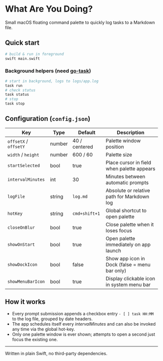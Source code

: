 # What Are You Doing?

Small macOS floating command palette to quickly log tasks to a Markdown file.

## Quick start

```bash
# build & run in foreground
swift main.swift
```

### Background helpers (need [go-task](https://taskfile.dev))

```bash
# start in background, logs to logs/app.log
task run
# check status
task status
# stop
task stop
```

## Configuration (`config.json`)

Key | Type | Default | Description
--- | ---- | ------- | -----------
`offsetX` / `offsetY` | number | 40 / centered | Palette window position
`width` / `height` | number | 600 / 60 | Palette size
`startSelected` | bool | true | Place cursor in field when palette appears
`intervalMinutes` | int | 30 | Minutes between automatic prompts
`logFile` | string | `log.md` | Absolute or relative path for Markdown log
`hotKey` | string | `cmd+shift+1` | Global shortcut to open palette
`closeOnBlur` | bool | true | Close palette when it loses focus
`showOnStart` | bool | true | Open palette immediately on app launch
`showDockIcon` | bool | false | Show app icon in Dock (false = menu bar only)
`showMenuBarIcon` | bool | true | Display clickable icon in system menu bar

## How it works

* Every prompt submission appends a checkbox entry `- [ ] task HH:MM` to the log file, grouped by date headers.
* The app schedules itself every *intervalMinutes* and can also be invoked any time via the global hot-key.
* Only one palette window is ever shown; attempts to open a second just focus the existing one.

---
Written in plain Swift, no third-party dependencies. 